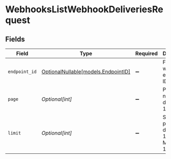 # WebhooksListWebhookDeliveriesRequest


## Fields

| Field                                                          | Type                                                           | Required                                                       | Description                                                    |
| -------------------------------------------------------------- | -------------------------------------------------------------- | -------------------------------------------------------------- | -------------------------------------------------------------- |
| `endpoint_id`                                                  | [OptionalNullable[models.EndpointID]](../models/endpointid.md) | :heavy_minus_sign:                                             | Filter by webhook endpoint ID.                                 |
| `page`                                                         | *Optional[int]*                                                | :heavy_minus_sign:                                             | Page number, defaults to 1.                                    |
| `limit`                                                        | *Optional[int]*                                                | :heavy_minus_sign:                                             | Size of a page, defaults to 10. Maximum is 100.                |